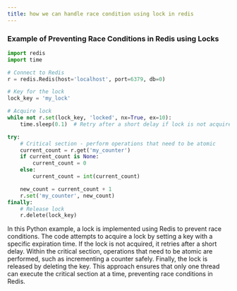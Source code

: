 ```yaml
---
title: how we can handle race condition using lock in redis
---
```


### Example of Preventing Race Conditions in Redis using Locks

```python
import redis
import time

# Connect to Redis
r = redis.Redis(host='localhost', port=6379, db=0)

# Key for the lock
lock_key = 'my_lock'

# Acquire lock
while not r.set(lock_key, 'locked', nx=True, ex=10):
    time.sleep(0.1)  # Retry after a short delay if lock is not acquired

try:
    # Critical section - perform operations that need to be atomic
    current_count = r.get('my_counter')
    if current_count is None:
        current_count = 0
    else:
        current_count = int(current_count)

    new_count = current_count + 1
    r.set('my_counter', new_count)
finally:
    # Release lock
    r.delete(lock_key)
```

In this Python example, a lock is implemented using Redis to prevent race conditions. The code attempts to acquire a lock by setting a key with a specific expiration time. If the lock is not acquired, it retries after a short delay. Within the critical section, operations that need to be atomic are performed, such as incrementing a counter safely. Finally, the lock is released by deleting the key. This approach ensures that only one thread can execute the critical section at a time, preventing race conditions in Redis.
